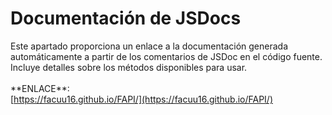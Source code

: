 # Documentación de JSDocs

Este apartado proporciona un enlace a la documentación generada automáticamente a partir de los comentarios de JSDoc en el código fuente. Incluye detalles sobre los métodos disponibles para usar.\
\
\*\*ENLACE\*\*:\
[https://facuu16.github.io/FAPI/](https://facuu16.github.io/FAPI/)
